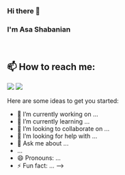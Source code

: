 ### Hi there 👋 
### I'm Asa Shabanian
<br>

## 📫 How to reach me:
<p>
  	<a href="https://github.com/asa536"><img src="https://img.shields.io/badge/GitHub-100000?style=for-the-badge&logo=github&logoColor=white"/></a>
	<a href="https://www.linkedin.com/in/asa-shabanian"><img src="https://img.shields.io/badge/LinkedIn-0077B5?style=for-the-badge&logo=linkedin&logoColor=white"/></a>
</p>

Here are some ideas to get you started:

- 🔭 I’m currently working on ...
- 🌱 I’m currently learning ...
- 👯 I’m looking to collaborate on ...
- 🤔 I’m looking for help with ...
- 💬 Ask me about ...
-  ...
- 😄 Pronouns: ...
- ⚡ Fun fact: ...
-->

